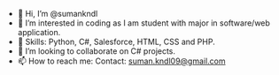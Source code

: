 - 👋 Hi, I’m @sumankndl
- 👀 I’m interested in coding as I am student with major in software/web application.
- 🌱 Skills: Python, C#, Salesforce, HTML, CSS and PHP.
- 💞️ I’m looking to collaborate on C# projects.
- 📫 How to reach me: Contact: suman.kndl09@gmail.com 

<!---
sumankndl/sumankndl is a ✨ special ✨ repository because its `README.md` (this file) appears on your GitHub profile.
You can click the Preview link to take a look at your changes.
--->
